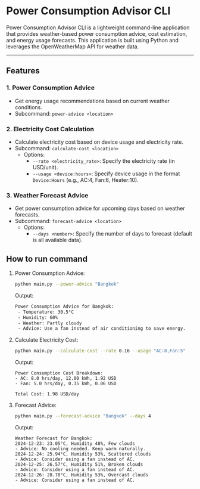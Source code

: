 # Power Consumption Advisor CLI

Power Consumption Advisor CLI is a lightweight command-line application that provides weather-based power consumption advice, cost estimation, and energy usage forecasts. This application is built using Python and leverages the OpenWeatherMap API for weather data.

---

## Features

### 1. **Power Consumption Advice**

- Get energy usage recommendations based on current weather conditions.
- Subcommand: `power-advice <location>`

### 2. **Electricity Cost Calculation**

- Calculate electricity cost based on device usage and electricity rate.
- Subcommand: `calculate-cost <location>`
  - Options:
    - `--rate <electricity_rate>`: Specify the electricity rate (in USD/unit).
    - `--usage <device:hours>`: Specify device usage in the format `Device:Hours` (e.g., AC:4, Fan:6, Heater:10).

### 3. **Weather Forecast Advice**

- Get power consumption advice for upcoming days based on weather forecasts.
- Subcommand: `forecast-advice <location>`
  - Options:
    - `--days <number>`: Specify the number of days to forecast (default is all available data).

## How to run command

1. Power Consumption Advice:

   ```bash
   python main.py --power-advice "Bangkok"
   ```

   Output:

   ```bash
   Power Consumption Advice for Bangkok:
    - Temperature: 30.5°C
    - Humidity: 60%
    - Weather: Partly cloudy
    - Advice: Use a fan instead of air conditioning to save energy.
    ```

1. Calculate Electricity Cost:

    ```bash
    python main.py --calculate-cost --rate 0.16 --usage "AC:8,Fan:5"
    ```

    Output:

    ```
    Power Consumption Cost Breakdown:
    - AC: 8.0 hrs/day, 12.00 kWh, 1.92 USD
    - Fan: 5.0 hrs/day, 0.35 kWh, 0.06 USD

    Total Cost: 1.98 USD/day
    ```

1. Forecast Advice:

    ```bash
    python main.py --forecast-advice "Bangkok" --days 4
    ```

    Output:

    ```
    Weather Forecast for Bangkok:
    2024-12-23: 23.05°C, Humidity 48%, Few clouds
    - Advice: No cooling needed. Keep warm naturally.
    2024-12-24: 25.94°C, Humidity 53%, Scattered clouds
    - Advice: Consider using a fan instead of AC.
    2024-12-25: 26.57°C, Humidity 51%, Broken clouds
    - Advice: Consider using a fan instead of AC.
    2024-12-26: 28.78°C, Humidity 53%, Overcast clouds
    - Advice: Consider using a fan instead of AC.
    ```
